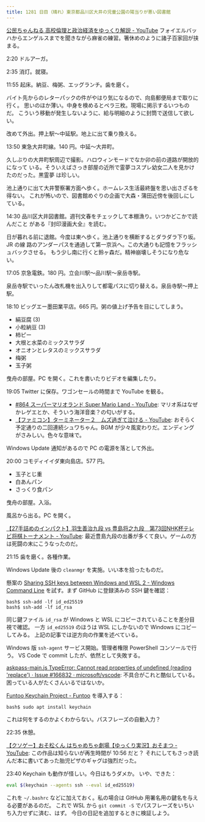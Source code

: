 ```yaml
---
title: 1281 日目（晴れ）東京都品川区大井の児童公園の陽当りが悪い図書館
---
```


[公民ちゃんねる 高校倫理と政治経済をゆっくり解説 - YouTube](https://www.youtube.com/playlist?list=PLQQ1MCm9skfub1Dg6O4BOdQydI9IMy-Ih)
フォイエルバッハからエンゲルスまでを聞きながら麻雀の練習。箸休めのように諸子百家回が挟まる。

2:20 ドルアーガ。

2:35 消灯。就寝。

11:55 起床。納豆、梅粥、エッグランチ。歯を磨く。

バイト先からのレターパックの件がやはり気になるので、向島郵便局まで取りに行く。
思いのほか薄い。中身を検めるとペラ三枚。現場に掲示するいつものだ。
こういう移動が発生しないように、給与明細のように封筒で送信して欲しい。

改めて外出。押上駅～中延駅。地上に出て乗り換える。

13:50 東急大井町線。140 円。中延～大井町。

久しぶりの大井町駅周辺で撮影。ハロウィンモードでなか卯の前の道路が開放的になって
いる。そういえばさっき部屋の近所で霊夢コスプレ幼女二人を見かけたのだった。黒霊夢
は珍しい。

池上通りに出て大井警察署方面へ歩く。ホームレス生活最終盤を思い出さざるを得ない。
これが怖いので、図書館めぐりの企画で大森・蒲田近傍を後回しにしている。

<blockquote class="twitter-tweet"
  data-conversation="none"
  data-media-max-width="480" data-theme="dark" data-align="center">
<a href="https://twitter.com/showa_yojyo/status/1718568923447382385"></a>
</blockquote>

14:30 品川区大井図書館。週刊文春をチェックして本棚漁り。いつかどこかで読んだこと
がある『封印漫画大全』を読む。

日が暮れる前に退館。今度は東へ歩く。池上通りを横断するとダラダラ下り坂。 JR の線
路のアンダーパスを通過して第一京浜へ。この大通りも記憶をフラッシュバックさせる。
もう少し南に行くと鈴ヶ森だ。精神崩壊しそうになり危ない。

17:05 京急電鉄。180 円。立会川駅～品川駅～泉岳寺駅。

泉岳寺駅でいったん改札機を出入りして都電パスに切り替える。泉岳寺駅～押上駅。

18:10 ビッグエー墨田業平店。665 円。粥の値上げ予告を目にしてしまう。

* 絹豆腐 (3)
* 小粒納豆 (3)
* 柿ピー
* 大根と水菜のミックスサラダ
* オニオンとレタスのミックスサラダ
* 梅粥
* 玉子粥

曳舟の部屋。PC を開く。これを書いたりビデオを編集したり。

19:05 Twitter に保存。ワゴンセールの時間まで YouTube を観る。

* [#864 スーパーマリオランド Super Mario Land - YouTube](https://www.youtube.com/watch?v=IBSGoEPlFY4):
  マリオ系はなぜかレゲエとか、そういう海洋音楽？の匂いがする。
* [【ファミコン】ターミネーター２　ムズ過ぎて泣ける - YouTube](https://www.youtube.com/watch?v=IL-7pMKyrr8):
  おそらく予定通りの二回連続シュワちゃん。BGM が少々風変わりだ。エンディングがさみしい。色々な意味で。

Windows Update 通知があるので PC の電源を落として外出。

20:00 コモディイイダ東向島店。577 円。

* 玉子とじ重
* 白あんパン
* さっくり食パン

曳舟の部屋。入浴。

風呂から出る。PC を開く。

[【27手詰めのインパクト】羽生善治九段 vs 豊島将之九段　第73回NHK杯テレビ将棋トーナメント - YouTube](https://www.youtube.com/watch?v=7fK-KqWSEcE):
最近豊島九段の出番が多くて良い。ゲームの方は死闘の末にこうなったのだ。

21:15 歯を磨く。各種作業。

Windows Update 後の `cleanmgr` を実施。いい本を拾ったものだ。

懸案の [Sharing SSH keys between Windows and WSL 2 - Windows Command Line](https://devblogs.microsoft.com/commandline/sharing-ssh-keys-between-windows-and-wsl-2/)
を試す。まず GitHub に登録済みの SSH 鍵を確認：

```console
bash$ ssh-add -lf id_ed25519
bash$ ssh-add -lf id_rsa
```

同じ鍵ファイル `id_rsa` が Windows と WSL にコピーされていることを差分目視で確認。
一方 `id_ed25519` のほうは WSL にしかないので Windows にコピーしてみる。
上記の記事では逆方向の作業を述べている。

Windows 版 `ssh-agent` サービス開始。管理者権限 PowerShell コンソールで行う。
VS Code で commit したが、依然として失敗する。

[askpass-main.js TypeError: Cannot read properties of undefined (reading 'replace') · Issue #166832 · microsoft/vscode](https://github.com/microsoft/vscode/issues/166832):
不具合がこれと酷似している。困っている人がたくさんいるではないか。

[Funtoo Keychain Project - Funtoo](https://www.funtoo.org/Funtoo:Keychain) を導入する：

```console
bash$ sudo apt install keychain
```

これは何をするのかよくわからない。パスフレーズの自動入力？

22:35 休憩。

[【クソゲー】おそ松くん はちゃめちゃ劇場【ゆっくり実況】おそまつ - YouTube](https://www.youtube.com/watch?v=rgZ32Cgmnvo):
この作品は知らないが再生時間が 10:56 だと？
それにしてもさっき読んだ本に書いてあった胎児ピザのギャグは強烈だった。

23:40 Keychain も動作が怪しい。今日はもうダメか。
いや、できた：

```bash
eval $(keychain --agents ssh --eval id_ed25519)
```

これを `~/.bashrc` などに加えておく。私の場合は GitHub 用署名用の鍵名を与える必要があるのだ。
これで WSL から `git commit -S` でパスフレーズをいちいち入力せずに済む、はず。
今日の日記を追加するときに検証しよう。
